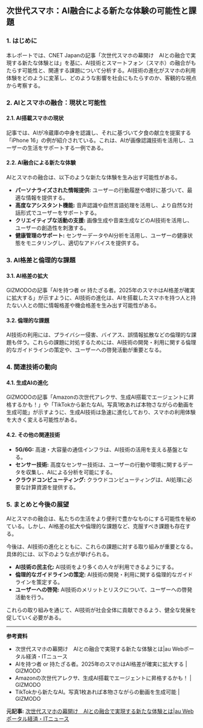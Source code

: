 ## 次世代スマホ：AI融合による新たな体験の可能性と課題

### 1. はじめに

本レポートでは、CNET Japanの記事「次世代スマホの幕開け　AIとの融合で実現する新たな体験とは」を基に、AI技術とスマートフォン（スマホ）の融合がもたらす可能性と、関連する課題について分析する。AI技術の進化がスマホの利用体験をどのように変革し、どのような影響を社会にもたらすのか、客観的な視点から考察する。

### 2. AIとスマホの融合：現状と可能性

#### 2.1. AI搭載スマホの現状

記事では、AIが冷蔵庫の中身を認識し、それに基づいて夕食の献立を提案する「iPhone 16」の例が紹介されている。これは、AIが画像認識技術を活用し、ユーザーの生活をサポートする一例である。

#### 2.2. AI融合による新たな体験

AIとスマホの融合は、以下のような新たな体験を生み出す可能性がある。

* **パーソナライズされた情報提供:** ユーザーの行動履歴や嗜好に基づいて、最適な情報を提供する。
* **高度なアシスタント機能:** 音声認識や自然言語処理を活用し、より自然な対話形式でユーザーをサポートする。
* **クリエイティブな活動の支援:** 画像生成や音楽生成などのAI技術を活用し、ユーザーの創造性を刺激する。
* **健康管理のサポート:** センサーデータやAI分析を活用し、ユーザーの健康状態をモニタリングし、適切なアドバイスを提供する。

### 3. AI格差と倫理的な課題

#### 3.1. AI格差の拡大

GIZMODOの記事「AIを持つ者 or 持たざる者。2025年のスマホはAI格差が確実に拡大する」が示すように、AI技術の進化は、AIを搭載したスマホを持つ人と持たない人との間に情報格差や機会格差を生み出す可能性がある。

#### 3.2. 倫理的な課題

AI技術の利用には、プライバシー侵害、バイアス、誤情報拡散などの倫理的な課題も伴う。これらの課題に対処するためには、AI技術の開発・利用に関する倫理的なガイドラインの策定や、ユーザーへの啓発活動が重要となる。

### 4. 関連技術の動向

#### 4.1. 生成AIの進化

GIZMODOの記事「Amazonの次世代アレクサ、生成AI搭載でエージェントに昇格するかも！」や「TikTokから新たなAI。写真1枚あれば本物さながらの動画を生成可能」が示すように、生成AI技術は急速に進化しており、スマホの利用体験を大きく変える可能性がある。

#### 4.2. その他の関連技術

* **5G/6G:** 高速・大容量の通信インフラは、AI技術の活用を支える基盤となる。
* **センサー技術:** 高度なセンサー技術は、ユーザーの行動や環境に関するデータを収集し、AIによる分析を可能にする。
* **クラウドコンピューティング:** クラウドコンピューティングは、AI処理に必要な計算資源を提供する。

### 5. まとめと今後の展望

AIとスマホの融合は、私たちの生活をより便利で豊かなものにする可能性を秘めている。しかし、AI格差の拡大や倫理的な課題など、克服すべき課題も存在する。

今後は、AI技術の進化とともに、これらの課題に対する取り組みが重要となる。具体的には、以下のような点が挙げられる。

* **AI技術の民主化:** AI技術をより多くの人々が利用できるようにする。
* **倫理的なガイドラインの策定:** AI技術の開発・利用に関する倫理的なガイドラインを策定する。
* **ユーザーへの啓発:** AI技術のメリットとリスクについて、ユーザーへの啓発活動を行う。

これらの取り組みを通じて、AI技術が社会全体に貢献できるよう、健全な発展を促していく必要がある。

---

**参考資料**

* 次世代スマホの幕開け　AIとの融合で実現する新たな体験とは|au Webポータル経済・ITニュース
* AIを持つ者 or 持たざる者。2025年のスマホはAI格差が確実に拡大する | GIZMODO
* Amazonの次世代アレクサ、生成AI搭載でエージェントに昇格するかも！ | GIZMODO
* TikTokから新たなAI。写真1枚あれば本物さながらの動画を生成可能 | GIZMODO


**元記事:** [次世代スマホの幕開け　AIとの融合で実現する新たな体験とは|au Webポータル経済・ITニュース](https://article.auone.jp/detail/1/3/7/369_7_r_20250212_1739313042851386)